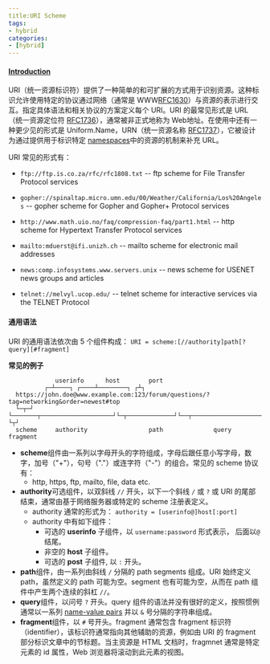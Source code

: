 ```yaml
---
title:URI Scheme
tags: 
- hybrid
categories: 
- [hybrid]
---
```


#### [Introduction][wikipedia]
URI（统一资源标识符）提供了一种简单的和可扩展的方式用于识别资源。这种标识允许使用特定的协议通过网络（通常是 WWW[RFC1630][rfc1630]）与资源的表示进行交互。指定具体语法和相关协议的方案定义每个 URI。URI 的最常见形式是 URL（统一资源定位符 [RFC1736][rfc1736]），通常被非正式地称为 Web地址。在使用中还有一种更少见的形式是 Uniform.Name，URN（统一资源名称 [RFC1737][rfc1737]），它被设计为通过提供用于标识特定 [namespaces][namespaces]中的资源的机制来补充 URL。

URI 常见的形式有：

+ `ftp://ftp.is.co.za/rfc/rfc1808.txt`
  -- ftp scheme for File Transfer Protocol services

+ `gopher://spinaltap.micro.umn.edu/00/Weather/California/Los%20Angeles`
  -- gopher scheme for Gopher and Gopher+ Protocol services

+ `http://www.math.uio.no/faq/compression-faq/part1.html`
  -- http scheme for Hypertext Transfer Protocol services

+ `mailto:mduerst@ifi.unizh.ch`
  -- mailto scheme for electronic mail addresses

+ `news:comp.infosystems.www.servers.unix`
  -- news scheme for USENET news groups and articles

+ `telnet://melvyl.ucop.edu/`
  -- telnet scheme for interactive services via the TELNET Protocol

#### 通用语法
URI 的通用语法依次由 5 个组件构成：
`URI = scheme:[//authority]path[?query][#fragment]`

**常见的例子**
```
 		     userinfo      host        port
          ┌─┴────┐ ┌────┴────────┐ ┌┴┐ 
  https://john.doe@www.example.com:123/forum/questions/?tag=networking&order=newest#top
  └─┬─┘ └───────┬────────────────────┘└─┬─────────────┘└──┬───────────────────────┘ └┬┘  
  scheme     authority                 path              query                      fragment
```

+ **scheme**组件由一系列以字母开头的字符组成，字母后跟任意小写字母，数字，加号（"+"），句号（"."）或连字符（"-"）的组合。常见的 scheme 协议有：
	- http, https, ftp, mailto, file, data etc.
+ **authority**可选组件，以双斜线 `//` 开头，以下一个斜线 `/` 或 `?` 或 URI 的尾部结束，通常由基于网络服务器或特定的 scheme 注册表定义。
  - authority 通常的形式为：
  `authority = [userinfo@]host[:port]`
  - authority 中有如下组件：
    + 可选的 **userinfo** 子组件，以 `username:password` 形式表示， 后面以`@`结尾。
    + 非空的 **host** 子组件。
    + 可选的 **post** 子组件, 以 `:` 开头。
+ **path**组件，由一系列由斜线 `/` 分隔的 path segments 组成。URI 始终定义 path，虽然定义的 path 可能为空。segment 也有可能为空，从而在 path 组件中产生两个连续的斜杠 `//`。
+ **query**组件，以问号 `?` 开头。query 组件的语法并没有很好的定义，按照惯例通常以一系列 [name-value pairs][name_value_pairs] 并以 `&` 号分隔的字符串组成。
+ **fragment**组件，以 `#` 号开头。fragment 通常包含 fragment 标识符（identifier），该标识符通常指向其他辅助的资源，例如由 URI 的 fragment 部分标识文章中的节标题。当主资源是 HTML 文档时，fragmnet 通常是特定元素的 id 属性，Web 浏览器将滚动到此元素的视图。

[wikipedia]:https://en.wikipedia.org/wiki/Uniform_Resource_Identifier
[rfc1630]:https://tools.ietf.org/html/rfc1630
[rfc1736]:https://tools.ietf.org/html/rfc1736
[rfc1737]:https://tools.ietf.org/html/rfc1737
[namespaces]:https://en.wikipedia.org/wiki/Namespace
[iana]:https://en.wikipedia.org/wiki/Internet_Assigned_Numbers_Authority
[name_value_pairs]:https://en.wikipedia.org/wiki/Attribute%E2%80%93value_pair